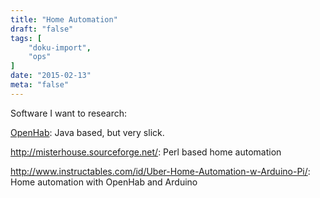 ```yaml
---
title: "Home Automation"
draft: "false"
tags: [
    "doku-import",
    "ops"
]
date: "2015-02-13"
meta: "false"
---
```


Software I want to research:

[OpenHab](http://www.openhab.org|OpenHab): Java based, but very slick.

http://misterhouse.sourceforge.net/: Perl based home automation

http://www.instructables.com/id/Uber-Home-Automation-w-Arduino-Pi/: Home automation with OpenHab and Arduino



